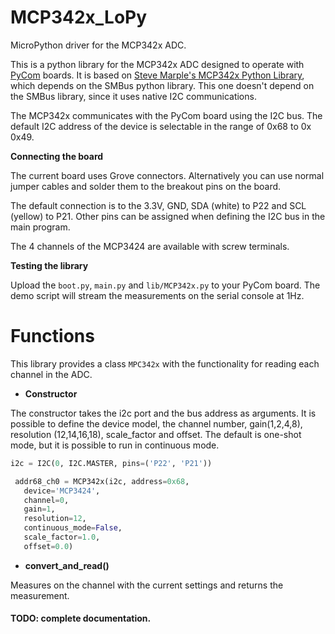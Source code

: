 # MCP342x_LoPy
MicroPython driver for the MCP342x ADC.

This is a python library for the MCP342x ADC designed to operate with
[PyCom](https://pycom.io/) boards. It is based on
[Steve Marple's MCP342x Python Library](https://github.com/stevemarple/python-MCP342x),
which depends on the SMBus python library.
This one doesn't depend on the SMBus library, since it uses native I2C communications.

The MCP342x communicates with the PyCom board using the I2C bus.
The default I2C address of the device is selectable in the range of 0x68 to 0x 0x49.

**Connecting the board**

The current board uses Grove connectors. Alternatively you can use normal jumper
cables and solder them to the breakout pins on the board.

The default connection is to the 3.3V, GND, SDA (white) to P22 and SCL (yellow) to P21.
Other pins can be assigned when defining the I2C bus in the main program.

The 4 channels of the MCP3424 are available with screw terminals.

**Testing the library**

Upload the `boot.py`, `main.py` and `lib/MCP342x.py` to your PyCom board.
The demo script will stream the measurements on the serial console at 1Hz.

# Functions

This library provides a class `MPC342x` with the functionality for reading each
channel in the ADC.


  * **Constructor**

  The constructor takes the i2c port and the bus address as arguments.
  It is possible to define the device model, the channel number, gain(1,2,4,8),
  resolution (12,14,16,18), scale_factor and offset.
  The default is one-shot mode, but it is possible to run in continuous mode.

  ```python
  i2c = I2C(0, I2C.MASTER, pins=('P22', 'P21'))

   addr68_ch0 = MCP342x(i2c, address=0x68,
     device='MCP3424',
     channel=0,
     gain=1,
     resolution=12,
     continuous_mode=False,
     scale_factor=1.0,
     offset=0.0)

   ```

  * **convert_and_read()**

  Measures on the channel with the current settings and returns the measurement.

#### TODO: complete documentation.
